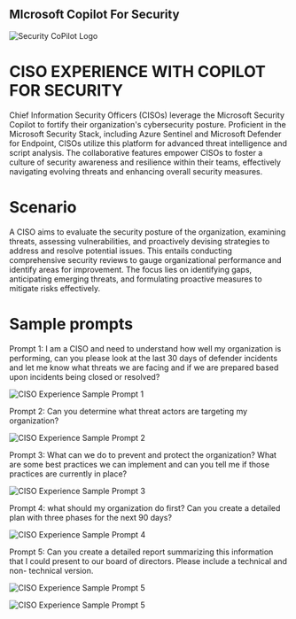 ## MIcrosoft Copilot For Security 
![Security CoPilot Logo](https://github.com/Azure/Copilot-For-Security/blob/main/Images/ic_fluent_copilot_64_64%402x.png)

# CISO EXPERIENCE WITH COPILOT FOR SECURITY 

Chief Information Security Officers (CISOs) leverage the Microsoft Security Copilot to fortify their organization's cybersecurity posture. Proficient in the Microsoft Security Stack, including Azure Sentinel and Microsoft Defender for Endpoint, CISOs utilize this platform for advanced threat intelligence and script analysis. The collaborative features empower CISOs to foster a culture of security awareness and resilience within their teams, effectively navigating evolving threats and enhancing overall security measures.

# Scenario
A CISO aims to evaluate the security posture of the organization, examining threats, assessing vulnerabilities, and proactively devising strategies to address and resolve potential issues. This entails conducting comprehensive security reviews to gauge organizational performance and identify areas for improvement. The focus lies on identifying gaps, anticipating emerging threats, and formulating proactive measures to mitigate risks effectively.

# Sample prompts
Prompt 1: I am a CISO and need to understand how well my organization is performing, can you please look at the last 30 days of defender incidents and let me know what threats we are facing and if we are prepared based upon incidents being closed or resolved?

![CISO Experience Sample Prompt 1](https://github.com/Azure/Copilot-For-Security/raw/main/Sample%20Prompts/Ciso%20Experience%20Sample%20Prompts/Prompt%20pics/ciso%20Pic%20prompt%201.png)


Prompt 2: Can you determine what threat actors are targeting my organization?

![CISO Experience Sample Prompt 2](https://github.com/Azure/Copilot-For-Security/raw/main/Sample%20Prompts/Ciso%20Experience%20Sample%20Prompts/Prompt%20pics/Ciso%20pic%20prompt%202.png)


Prompt 3: What can we do to prevent and protect the organization? What are some best practices we can implement and can you tell me if those practices are currently in place?

![CISO Experience Sample Prompt 3](https://github.com/Azure/Copilot-For-Security/raw/main/Sample%20Prompts/Ciso%20Experience%20Sample%20Prompts/Prompt%20pics/Ciso%20Pic%20prompt%203.png)


Prompt 4: what should my organization do first? Can you create a detailed plan with three phases for the next 90 days?

![CISO Experience Sample Prompt 4](https://github.com/Azure/Copilot-For-Security/raw/main/Sample%20Prompts/Ciso%20Experience%20Sample%20Prompts/Prompt%20pics/ciso%20Pic%20prompt%204.png)


Prompt 5: Can you create a detailed report summarizing this information that I could present to our board of directors. Please include a technical and non- technical version.

![CISO Experience Sample Prompt 5](https://github.com/Azure/Copilot-For-Security/raw/main/Sample%20Prompts/Ciso%20Experience%20Sample%20Prompts/Prompt%20pics/ciso%20Pic%20prompt%205.png)

![CISO Experience Sample Prompt 5](https://github.com/Azure/Copilot-For-Security/raw/main/Sample%20Prompts/Ciso%20Experience%20Sample%20Prompts/Prompt%20pics/ciso%20Pic%20prompt%205%20%202.png)





